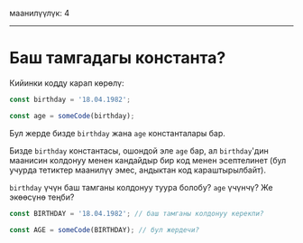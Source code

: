 маанилүүлүк: 4

---

# Баш тамгадагы константа?

Кийинки кодду карап көрөлү:

```js
const birthday = '18.04.1982';

const age = someCode(birthday);
```

Бул жерде бизде `birthday` жана `age` константалары бар.

Бизде `birthday` константасы, ошондой эле `age` бар, ал `birthday`'дин маанисин колдонуу менен кандайдыр бир код менен эсептелинет (бул учурда тетиктер маанилүү эмес, андыктан код караштырылбайт).

`birthday` үчүн баш тамганы колдонуу туура болобу? `age` үчүнчү? Же экөөсүнө теңби?

```js
const BIRTHDAY = '18.04.1982'; // баш тамганы колдонуу керекпи?

const AGE = someCode(BIRTHDAY); // бул жердечи?
```
